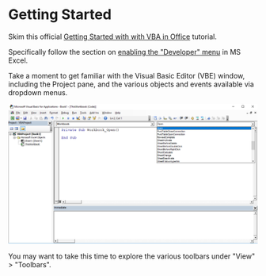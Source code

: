 # Getting Started

Skim this official [Getting Started with with VBA in Office](https://msdn.microsoft.com/en-us/vba/office-shared-vba/articles/getting-started-with-vba-in-office) tutorial.

Specifically follow the section on [enabling the "Developer" menu](https://msdn.microsoft.com/en-us/vba/office-shared-vba/articles/getting-started-with-vba-in-office#to-enable-the-developer-tab) in MS Excel.

Take a moment to get familiar with the Visual Basic Editor (VBE) window, including the Project pane, and the various objects and events available via dropdown menus.

![A screenshot of the VBE](/img/notes/visual-basic/vbe-window-events.png)

You may want to take this time to explore the various toolbars under "View" > "Toolbars".

